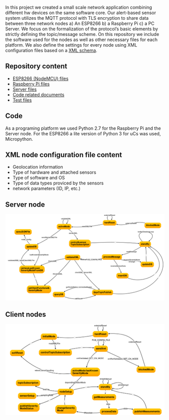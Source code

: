In this project we created a small scale network application combining different hw devices on the same software core. Our alert-based sensor system utilizes the MQTT protocol with TLS encryption to share data between three network nodes a) An ESP8266 b) a Raspberry Pi c) a PC Server. We focus on the formalization of the protocol’s basic elements by strictly defining the topic/message scheme. On this repository we include the software used for the nodes as well as other necessary files for each platform. We also define the settings for every node using XML configuration files based on a [XML schema](https://github.com/evlog/mqtt_sensor_network/blob/master/server/xml/node_config_schema.xsd).  

Repository content
--------

*  [ESP8266 (NodeMCU) files](https://github.com/evlog/mqtt_sensor_network/tree/master/NodeMCU)
*  [Raspberry Pi files](https://github.com/evlog/mqtt_sensor_network/tree/master/RaspberryPi)
*  [Server files](https://github.com/evlog/mqtt_sensor_network/tree/master/server)
*  [Code related documents](https://github.com/evlog/mqtt_sensor_network/tree/master/docs)
*  [Test files](https://github.com/evlog/mqtt_sensor_network/tree/master/tests)

Code
--------

As a programing platform we used Python 2.7 for the Raspberry Pi and the Server node. For the ESP8266 a lite version of Python 3 for uCs was used, Micropython.


XML node configuration file content
--------

*  Geolocation information
*  Type of hardware and attached sensors
*  Type of software and OS
*  Type of data types proviced by the sensors
*  network parameters (ID, IP, etc.)


Server node
--------

<img src="https://github.com/evlog/mqtt_sensor_network/blob/master/readme_files/sn_state_diagram.png"/>

Client nodes
--------

<img src="https://github.com/evlog/mqtt_sensor_network/blob/master/readme_files/cn2_state_diagram.png"/>








